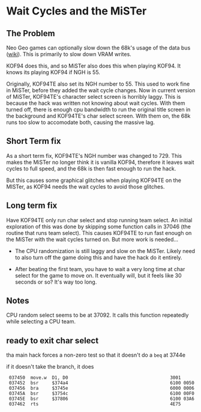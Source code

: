 # Wait Cycles and the MiSTer

## The Problem

Neo Geo games can optionally slow down the 68k's usage of the data bus ([wiki](https://wiki.neogeodev.org/index.php?title=Wait_cycle)). This is primarily to slow down VRAM writes.

KOF94 does this, and so MiSTer also does this when playing KOF94. It knows its playing KOF94 if NGH is 55.

Originally, KOF94TE also set its NGH number to 55. This used to work fine in MiSTer, before they added the wait cycle changes. Now in current version of MiSTer, KOF94TE's character select screen is horribly laggy. This is because the hack was written not knowing about wait cycles. With them turned off, there is enough cpu bandwidth to run the original title screen in the background and KOF94TE's char select screen. With them on, the 68k runs too slow to accomodate both, causing the massive lag.

## Short Term fix

As a short term fix, KOF94TE's NGH number was changed to 729. This makes the MiSTer no longer think it is vanilla KOF94, therefore it leaves wait cycles to full speed, and the 68k is then fast enough to run the hack.

But this causes some graphical glitches when playing KOF94TE on the MISTer, as KOF94 needs the wait cycles to avoid those glitches.

## Long term fix

Have KOF94TE only run char select and stop running team select. An initial exploration of this was done by skipping some function calls in 37046 (the routine that runs team select). This causes KOF94TE to run fast enough on the MiSTer with the wait cycles turned on. But more work is needed...

- The CPU randomization is still laggy and slow on the MiSTer. Likely need to also turn off the game doing this and have the hack do it entirely.

- After beating the first team, you have to wait a very long time at char select for the game to move on. It eventually will, but it feels like 30 seconds or so? It's way too long.

## Notes

CPU random select seems to be at 37092. It calls this function repeatedly while selecting a CPU team.

## ready to exit char select

tha main hack forces a non-zero test so that it doesn't do a `beq` at 3744e

if it doesn't take the branch, it does

```
 037450  move.w  D1, D0                                      3001
 037452  bsr     $374a4                                      6100 0050
 037456  bra     $3745e                                      6000 0006
 03745A  bsr     $3754c                                      6100 00F0
 03745E  bsr     $37806                                      6100 03A6
 037462  rts                                                 4E75
```

